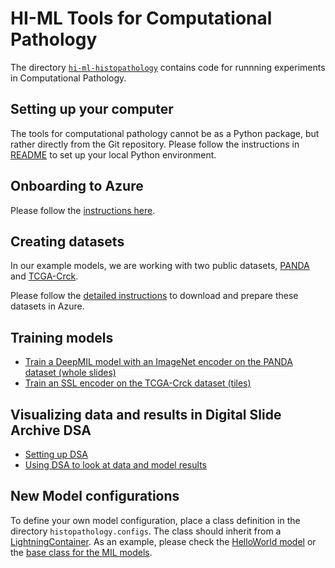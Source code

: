 # HI-ML Tools for Computational Pathology

The directory [`hi-ml-histopathology`](https://github.com/microsoft/hi-ml/tree/main/hi-ml-histopathology) contains code
for runnning experiments in Computational Pathology.

## Setting up your computer

The tools for computational pathology cannot be as a Python package, but rather directly from the Git repository. Please
follow the instructions in [README](https://github.com/microsoft/hi-ml/blob/main/hi-ml-histopathology/README.md) to set
up your local Python environment.

## Onboarding to Azure

Please follow the [instructions here](azure_setup.md).

## Creating datasets

In our example models, we are working with two public datasets, [PANDA](https://panda.grand-challenge.org/) and
[TCGA-Crck](https://zenodo.org/record/2530835).

Please follow the [detailed instructions](public_datasets.md) to download and prepare these datasets in Azure.

## Training models

- [Train a DeepMIL model with an ImageNet encoder on the PANDA dataset (whole slides)](panda_model.md)
- [Train an SSL encoder on the TCGA-Crck dataset (tiles)](ssl_on_tile_dataset.md)

## Visualizing data and results in Digital Slide Archive DSA

- [Setting up DSA](./dsa.md#azure-deployment)
- [Using DSA to look at data and model results](./dsa.md#visualizing-azure-machine-learning-results)

## New Model configurations

To define your own model configuration, place a class definition in the directory `histopathology.configs`. The class should
inherit from a
[LightningContainer](https://github.com/microsoft/hi-ml/blob/39911d217c919d8213ad36c9c776f69369d98509/hi-ml/src/health_ml/lightning_container.py#L24).
As an example, please check the [HelloWorld
model](https://github.com/microsoft/hi-ml/blob/0793cbd1a874920d04b0a8f1298a7a112cfd712c/hi-ml/src/health_ml/configs/hello_world.py#L232)
or the [base class for the MIL
models](https://github.com/microsoft/hi-ml/blob/1d96c9bcdb326ad4d145ab082f45a2116d776a76/hi-ml-histopathology/src/histopathology/configs/classification/BaseMIL.py#L39).
